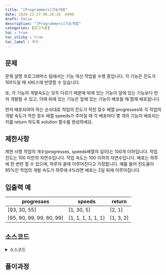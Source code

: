 ```yaml
---
title: "[Programmers]기능개발"
date: 2020-12-27 00:26:28 -0400
draft: false
description: "[Programmers]기능개발"
categories: [알고리즘]
toc : true
toc_sticky : true
toc_label : 목차
---
```


## 문제

문제 설명
프로그래머스 팀에서는 기능 개선 작업을 수행 중입니다. 각 기능은 진도가 100%일 때 서비스에 반영할 수 있습니다.

또, 각 기능의 개발속도는 모두 다르기 때문에 뒤에 있는 기능이 앞에 있는 기능보다 먼저 개발될 수 있고, 이때 뒤에 있는 기능은 앞에 있는 기능이 배포될 때 함께 배포됩니다.

먼저 배포되어야 하는 순서대로 작업의 진도가 적힌 정수 배열 progresses와 각 작업의 개발 속도가 적힌 정수 배열 speeds가 주어질 때 각 배포마다 몇 개의 기능이 배포되는지를 return 하도록 solution 함수를 완성하세요.

## 제한사항
제한 사항
작업의 개수(progresses, speeds배열의 길이)는 100개 이하입니다.
작업 진도는 100 미만의 자연수입니다.
작업 속도는 100 이하의 자연수입니다.
배포는 하루에 한 번만 할 수 있으며, 하루의 끝에 이루어진다고 가정합니다. 예를 들어 진도율이 95%인 작업의 개발 속도가 하루에 4%라면 배포는 2일 뒤에 이루어집니다.

## 입출력 예

|progresses|speeds|return|
|------------|-----------|------------------------|
|[93, 30, 55]|[1, 30, 5]|[2, 1]|
|[95, 90, 99, 99, 80, 99]|[1, 1, 1, 1, 1, 1]|[1, 3, 2]|

## 소스코드

<details>
<summary>소스코드</summary>
<div markdown="1">

```java
import java.util.*;
class Solution {
    public int[] solution(int[] progresses, int[] speeds) {
		int[] answer;
		ArrayList<Integer> list = new ArrayList<>();
		Queue q = new LinkedList();

		for(int i=0;i<progresses.length;i++) {
			q.offer(100-progresses[i]);
		}
		
		int index = 0;
		int result = 0;
		int days=0;
		if(!q.isEmpty()) {
			index = 0;
			result = 1;
			days = getdays((int)q.peek(),speeds[index]);		
			q.poll();

			while(!q.isEmpty()){            
				index++;
				int temp=0;			
				temp = getdays((int)q.peek(),speeds[index]);
				if(days>=temp) {
					result++;
				}else {
					list.add(result);
					days = temp;
					result=1;
				}
				q.poll();
			}
		}
		list.add(result);
        
		answer = new int[list.size()];
		for(int i=0;i<list.size();i++) {
			answer[i]=list.get(i);
		}
		return answer;
	}

	public int getdays(int a,int b) {
		if(a%b==0) {
			return a/b;
		}else {
			return a/b+1;
		}
	}
}
```
</div>
</details>

## 풀이과정
